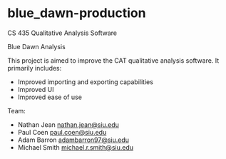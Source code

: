 # blue_dawn-production
CS 435 Qualitative Analysis Software

Blue Dawn Analysis

This project is aimed to improve the CAT qualitative analysis software.
It primarily includes:
  - Improved importing and exporting capabilities
  - Improved UI
  - Improved ease of use

Team:
  - Nathan Jean   nathan.jean@siu.edu
  - Paul Coen     paul.coen@siu.edu
  - Adam Barron   adambarron97@siu.edu
  - Michael Smith michael.r.smith@siu.edu
